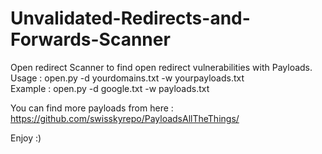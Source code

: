 # Unvalidated-Redirects-and-Forwards-Scanner
Open redirect Scanner to find open redirect vulnerabilities with Payloads.<br/>
Usage : open.py -d yourdomains.txt -w yourpayloads.txt<br>
Example : open.py -d google.txt -w payloads.txt<br>

You can find more payloads from here : https://github.com/swisskyrepo/PayloadsAllTheThings/<br>

Enjoy :)
